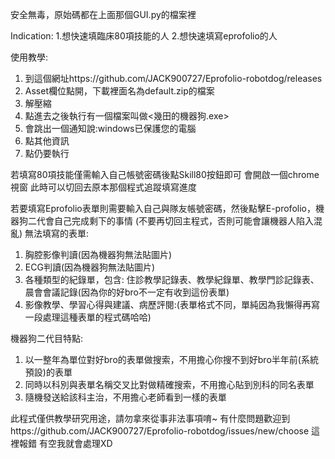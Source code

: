 安全無毒，原始碼都在上面那個GUI.py的檔案裡

Indication: 
1.想快速填臨床80項技能的人
2.想快速填寫eprofolio的人

使用教學:
1. 到這個網址https://github.com/JACK900727/Eprofolio-robotdog/releases
2. Asset欄位點開，下載裡面名為default.zip的檔案
3. 解壓縮
4. 點進去之後執行有一個檔案叫做<幾田的機器狗.exe>
5. 會跳出一個通知說:windows已保護您的電腦
6. 點其他資訊
7. 點仍要執行
 
若填寫80項技能僅需輸入自己帳號密碼後點Skill80按鈕即可
會開啟一個chrome視窗 此時可以切回去原本那個程式追蹤填寫進度

若要填寫Eprofolio表單則需要輸入自己與隊友帳號密碼，然後點擊E-profolio，機器狗二代會自己完成剩下的事情
(不要再切回主程式，否則可能會讓機器人陷入混亂)
無法填寫的表單:
1. 胸腔影像判讀(因為機器狗無法貼圖片) 
2. ECG判讀(因為機器狗無法貼圖片)
3. 各種類型的紀錄單，包含: 住診教學記錄表、教學紀錄單、教學門診記錄表、晨會會議記錄(因為你的好bro不一定有收到這份表單)
4. 影像教學、學習心得與建議、病歷評閱:(表單格式不同，單純因為我懶得再寫一段處理這種表單的程式碼哈哈)

機器狗二代目特點:
1. 以一整年為單位對好bro的表單做搜索，不用擔心你搜不到好bro半年前(系統預設)的表單
2. 同時以科別與表單名稱交叉比對做精確搜索，不用擔心貼到別科的同名表單
3. 隨機發送給該科主治，不用擔心老師看到一樣的表單


此程式僅供教學研究用途，請勿拿來從事非法事項唷~
有什麼問題歡迎到https://github.com/JACK900727/Eprofolio-robotdog/issues/new/choose 這裡報錯 有空我就會處理XD
